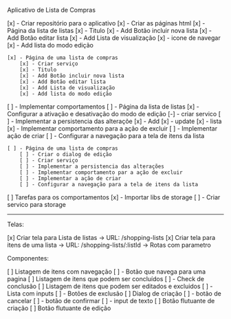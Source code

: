 Aplicativo de Lista de Compras

[x] - Criar repositório para o aplicativo
[x] - Criar as páginas html
    [x] - Página da lista de listas
        [x] - Titulo
        [x] - Add Botão incluir nova lista
        [x] - Add Botão editar lista
        [x] - Add Lista de visualização
         [x] - icone de navegar
        [x] - Add lista do modo edição

            
    [x] - Página de uma lista de compras
        [x] - Criar serviço 
        [x] - Titulo
        [x] - Add Botão incluir nova lista
        [x] - Add Botão editar lista
        [x] - Add Lista de visualização
        [x] - Add lista do modo edição
            
[ ] - Implementar comportamentos
      [ ] - Página da lista de listas
         [x] - Configurar a ativação e desativação do modo de edição
         [-] - criar servico
            [ ] - Implementar a persistencia das alteraçõe
            [x] - Add 
            [x] - update
            [x] - lista
         [x] - Implementar comportamento para a ação de excluir
         [ ] - Implementar ação de criar
         [ ] - Configurar a navegação para a tela de itens da lista

    [ ] - Página de uma lista de compras
        [ ] - Criar o dialog de edição
        [ ] - Criar serviço
        [ ] - Implementar a persistencia das alterações
        [ ] - Implementar comportamento par a ação de excluir
        [ ] - Implementar a ação de criar
        [ ] - Configurar a navegação para a tela de itens da lista
      
        

[ ] Tarefas para os comportamentos
   [x] - Importar libs de storage
   [ ] - Criar servico para storage


----------


Telas:

 [x] Criar tela para Lista de listas
  -> URL: /shopping-lists
 [x] Criar tela para itens de uma lista
  -> URL: /shopping-lists/:listId
    -> Rotas com parametro

 Componentes:

 [ ] Listagem de itens com navegação
    [ ] - Botão que navega para uma pagina
 [ ] Listagem de itens que podem ser concluídos
    [ ] - Check de conclusão
 [ ] Listagem de itens que podem ser editados e excluidos
    [ ] - Lista com inputs
    [ ] - Botões de exclusão
 [ ] Dialog de criação
    [ ] - botão de cancelar
    [ ] - botão de confirmar
    [ ] - input de texto
 [ ] Botão flutuante de criação
 [ ] Botão flutuante de edição